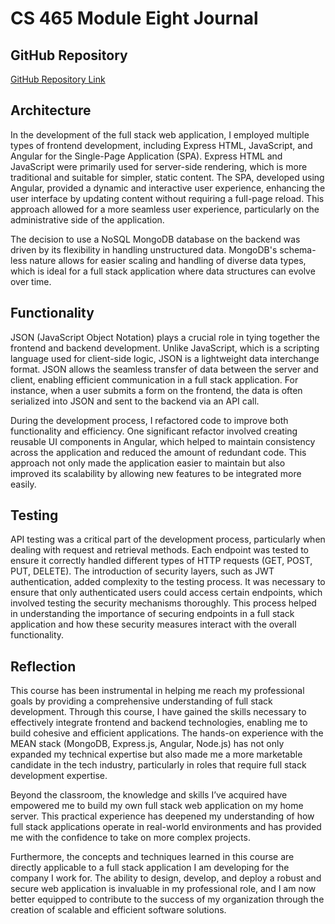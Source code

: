 # CS 465 Module Eight Journal

## GitHub Repository
[GitHub Repository Link](https://github.com/Jonathan-Walker4/CS-465-Full-Stack)

## Architecture
In the development of the full stack web application, I employed multiple types of frontend development, including Express HTML, JavaScript, and Angular for the Single-Page Application (SPA). Express HTML and JavaScript were primarily used for server-side rendering, which is more traditional and suitable for simpler, static content. The SPA, developed using Angular, provided a dynamic and interactive user experience, enhancing the user interface by updating content without requiring a full-page reload. This approach allowed for a more seamless user experience, particularly on the administrative side of the application.

The decision to use a NoSQL MongoDB database on the backend was driven by its flexibility in handling unstructured data. MongoDB's schema-less nature allows for easier scaling and handling of diverse data types, which is ideal for a full stack application where data structures can evolve over time.

## Functionality
JSON (JavaScript Object Notation) plays a crucial role in tying together the frontend and backend development. Unlike JavaScript, which is a scripting language used for client-side logic, JSON is a lightweight data interchange format. JSON allows the seamless transfer of data between the server and client, enabling efficient communication in a full stack application. For instance, when a user submits a form on the frontend, the data is often serialized into JSON and sent to the backend via an API call.

During the development process, I refactored code to improve both functionality and efficiency. One significant refactor involved creating reusable UI components in Angular, which helped to maintain consistency across the application and reduced the amount of redundant code. This approach not only made the application easier to maintain but also improved its scalability by allowing new features to be integrated more easily.

## Testing
API testing was a critical part of the development process, particularly when dealing with request and retrieval methods. Each endpoint was tested to ensure it correctly handled different types of HTTP requests (GET, POST, PUT, DELETE). The introduction of security layers, such as JWT authentication, added complexity to the testing process. It was necessary to ensure that only authenticated users could access certain endpoints, which involved testing the security mechanisms thoroughly. This process helped in understanding the importance of securing endpoints in a full stack application and how these security measures interact with the overall functionality.

## Reflection
This course has been instrumental in helping me reach my professional goals by providing a comprehensive understanding of full stack development. Through this course, I have gained the skills necessary to effectively integrate frontend and backend technologies, enabling me to build cohesive and efficient applications. The hands-on experience with the MEAN stack (MongoDB, Express.js, Angular, Node.js) has not only expanded my technical expertise but also made me a more marketable candidate in the tech industry, particularly in roles that require full stack development expertise.

Beyond the classroom, the knowledge and skills I’ve acquired have empowered me to build my own full stack web application on my home server. This practical experience has deepened my understanding of how full stack applications operate in real-world environments and has provided me with the confidence to take on more complex projects.

Furthermore, the concepts and techniques learned in this course are directly applicable to a full stack application I am developing for the company I work for. The ability to design, develop, and deploy a robust and secure web application is invaluable in my professional role, and I am now better equipped to contribute to the success of my organization through the creation of scalable and efficient software solutions.
